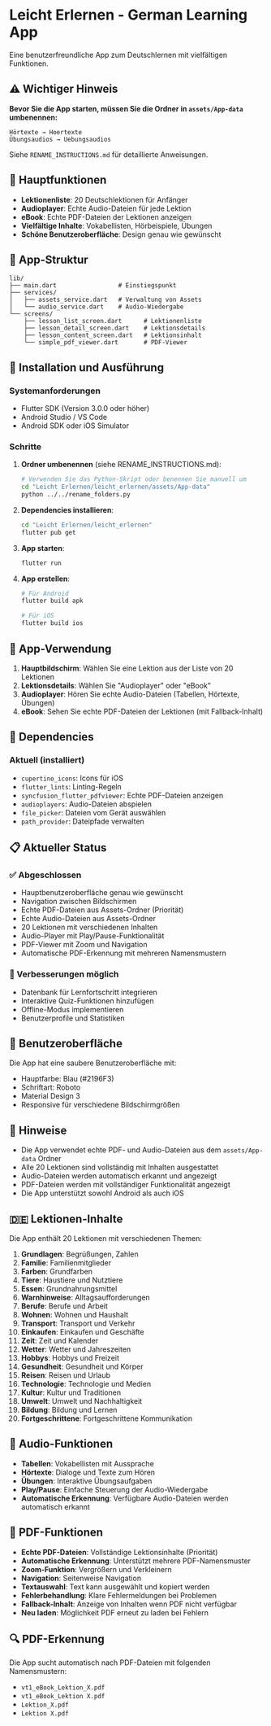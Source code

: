 # Leicht Erlernen - German Learning App

Eine benutzerfreundliche App zum Deutschlernen mit vielfältigen Funktionen.

## ⚠️ Wichtiger Hinweis

**Bevor Sie die App starten, müssen Sie die Ordner in `assets/App-data` umbenennen:**

```
Hörtexte → Hoertexte
Übungsaudios → Uebungsaudios
```

Siehe `RENAME_INSTRUCTIONS.md` für detaillierte Anweisungen.

## 🎯 Hauptfunktionen

- **Lektionenliste**: 20 Deutschlektionen für Anfänger
- **Audioplayer**: Echte Audio-Dateien für jede Lektion
- **eBook**: Echte PDF-Dateien der Lektionen anzeigen
- **Vielfältige Inhalte**: Vokabellisten, Hörbeispiele, Übungen
- **Schöne Benutzeroberfläche**: Design genau wie gewünscht

## 📱 App-Struktur

```
lib/
├── main.dart                 # Einstiegspunkt
├── services/
│   ├── assets_service.dart   # Verwaltung von Assets
│   └── audio_service.dart    # Audio-Wiedergabe
└── screens/
    ├── lesson_list_screen.dart      # Lektionenliste
    ├── lesson_detail_screen.dart    # Lektionsdetails
    ├── lesson_content_screen.dart   # Lektionsinhalt
    └── simple_pdf_viewer.dart       # PDF-Viewer
```

## 🚀 Installation und Ausführung

### Systemanforderungen
- Flutter SDK (Version 3.0.0 oder höher)
- Android Studio / VS Code
- Android SDK oder iOS Simulator

### Schritte

1. **Ordner umbenennen** (siehe RENAME_INSTRUCTIONS.md):
   ```bash
   # Verwenden Sie das Python-Skript oder benennen Sie manuell um
   cd "Leicht Erlernen/leicht_erlernen/assets/App-data"
   python ../../rename_folders.py
   ```

2. **Dependencies installieren**:
   ```bash
   cd "Leicht Erlernen/leicht_erlernen"
   flutter pub get
   ```

3. **App starten**:
   ```bash
   flutter run
   ```

4. **App erstellen**:
   ```bash
   # Für Android
   flutter build apk
   
   # Für iOS
   flutter build ios
   ```

## 📖 App-Verwendung

1. **Hauptbildschirm**: Wählen Sie eine Lektion aus der Liste von 20 Lektionen
2. **Lektionsdetails**: Wählen Sie "Audioplayer" oder "eBook"
3. **Audioplayer**: Hören Sie echte Audio-Dateien (Tabellen, Hörtexte, Übungen)
4. **eBook**: Sehen Sie echte PDF-Dateien der Lektionen (mit Fallback-Inhalt)

## 🔧 Dependencies

### Aktuell (installiert)
- `cupertino_icons`: Icons für iOS
- `flutter_lints`: Linting-Regeln
- `syncfusion_flutter_pdfviewer`: Echte PDF-Dateien anzeigen
- `audioplayers`: Audio-Dateien abspielen
- `file_picker`: Dateien vom Gerät auswählen
- `path_provider`: Dateipfade verwalten

## 📋 Aktueller Status

### ✅ Abgeschlossen
- Hauptbenutzeroberfläche genau wie gewünscht
- Navigation zwischen Bildschirmen
- Echte PDF-Dateien aus Assets-Ordner (Priorität)
- Echte Audio-Dateien aus Assets-Ordner
- 20 Lektionen mit verschiedenen Inhalten
- Audio-Player mit Play/Pause-Funktionalität
- PDF-Viewer mit Zoom und Navigation
- Automatische PDF-Erkennung mit mehreren Namensmustern

### 🔄 Verbesserungen möglich
- Datenbank für Lernfortschritt integrieren
- Interaktive Quiz-Funktionen hinzufügen
- Offline-Modus implementieren
- Benutzerprofile und Statistiken

## 🎨 Benutzeroberfläche

Die App hat eine saubere Benutzeroberfläche mit:
- Hauptfarbe: Blau (#2196F3)
- Schriftart: Roboto
- Material Design 3
- Responsive für verschiedene Bildschirmgrößen

## 📝 Hinweise

- Die App verwendet echte PDF- und Audio-Dateien aus dem `assets/App-data` Ordner
- Alle 20 Lektionen sind vollständig mit Inhalten ausgestattet
- Audio-Dateien werden automatisch erkannt und angezeigt
- PDF-Dateien werden mit vollständiger Funktionalität angezeigt
- Die App unterstützt sowohl Android als auch iOS

## 🇩🇪 Lektionen-Inhalte

Die App enthält 20 Lektionen mit verschiedenen Themen:

1. **Grundlagen**: Begrüßungen, Zahlen
2. **Familie**: Familienmitglieder
3. **Farben**: Grundfarben
4. **Tiere**: Haustiere und Nutztiere
5. **Essen**: Grundnahrungsmittel
6. **Warnhinweise**: Alltagsaufforderungen
7. **Berufe**: Berufe und Arbeit
8. **Wohnen**: Wohnen und Haushalt
9. **Transport**: Transport und Verkehr
10. **Einkaufen**: Einkaufen und Geschäfte
11. **Zeit**: Zeit und Kalender
12. **Wetter**: Wetter und Jahreszeiten
13. **Hobbys**: Hobbys und Freizeit
14. **Gesundheit**: Gesundheit und Körper
15. **Reisen**: Reisen und Urlaub
16. **Technologie**: Technologie und Medien
17. **Kultur**: Kultur und Traditionen
18. **Umwelt**: Umwelt und Nachhaltigkeit
19. **Bildung**: Bildung und Lernen
20. **Fortgeschrittene**: Fortgeschrittene Kommunikation

## 🎵 Audio-Funktionen

- **Tabellen**: Vokabellisten mit Aussprache
- **Hörtexte**: Dialoge und Texte zum Hören
- **Übungen**: Interaktive Übungsaufgaben
- **Play/Pause**: Einfache Steuerung der Audio-Wiedergabe
- **Automatische Erkennung**: Verfügbare Audio-Dateien werden automatisch erkannt

## 📄 PDF-Funktionen

- **Echte PDF-Dateien**: Vollständige Lektionsinhalte (Priorität)
- **Automatische Erkennung**: Unterstützt mehrere PDF-Namensmuster
- **Zoom-Funktion**: Vergrößern und Verkleinern
- **Navigation**: Seitenweise Navigation
- **Textauswahl**: Text kann ausgewählt und kopiert werden
- **Fehlerbehandlung**: Klare Fehlermeldungen bei Problemen
- **Fallback-Inhalt**: Anzeige von Inhalten wenn PDF nicht verfügbar
- **Neu laden**: Möglichkeit PDF erneut zu laden bei Fehlern

## 🔍 PDF-Erkennung

Die App sucht automatisch nach PDF-Dateien mit folgenden Namensmustern:
- `vt1_eBook_Lektion_X.pdf`
- `vt1_eBook_Lektion X.pdf`
- `Lektion_X.pdf`
- `Lektion X.pdf` 